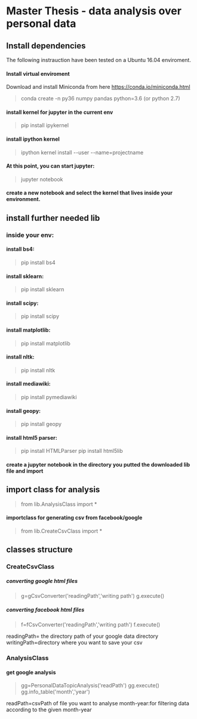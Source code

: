 # Master Thesis - data analysis over personal data

## Install dependencies

The following instrauction have been tested on a Ubuntu 16.04 enviroment.

#### Install virtual enviroment
Download and install Miniconda from here https://conda.io/miniconda.html
>conda create -n py36 numpy pandas python=3.6 (or python 2.7)

#### install kernel for jupyter in the current env
>pip install ipykernel

#### install ipython kernel
>ipython kernel install --user --name=projectname

#### At this point, you can start jupyter:
>jupyter notebook

#### create a new notebook and select the kernel that lives inside your environment.

## install further needed lib

### inside your env:

#### install bs4:
>pip install bs4

#### install sklearn:
>pip install sklearn

#### install scipy:
>pip install scipy

#### install matplotlib:
>pip install matplotlib

#### install nltk:
>pip install nltk

#### install mediawiki:
>pip install pymediawiki

#### install geopy:
>pip install geopy

#### install html5 parser:
>pip install HTMLParser
>pip install html5lib

#### create a jupyter notebook in the directory you putted the downloaded lib file and import
## import class for analysis
>from lib.AnalysisClass import *

#### importclass for generating csv from facebook/google 
>from lib.CreateCsvClass import *

## classes structure

### CreateCsvClass

##### converting google html files
>g=gCsvConverter('readingPath','writing path')
>g.execute()

##### converting facebook html files
>f=fCsvConverter('readingPath','writing path')
>f.execute()

readingPath= the directory path of your google data directory
writingPath=directory where you want to save your csv

### AnalysisClass

#### get google analysis
>gg=PersonalDataTopicAnalysis('readPath')
>gg.execute()
>gg.info_table('month','year')

readPath=csvPath of file you want to analyse
month-year:for filtering data according to the given month-year











